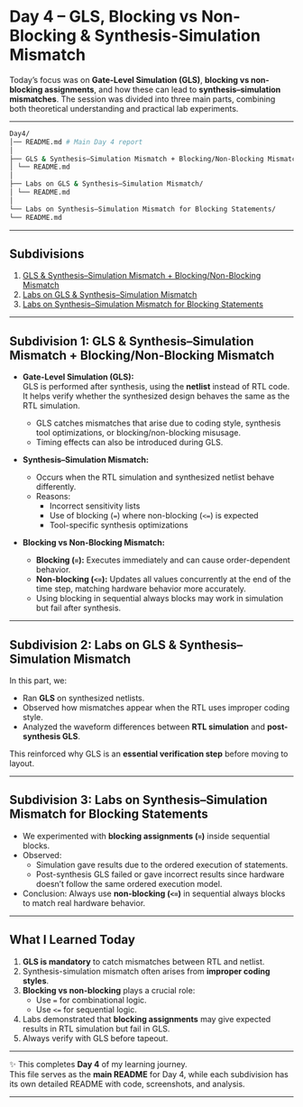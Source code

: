 # Day 4 – GLS, Blocking vs Non-Blocking & Synthesis-Simulation Mismatch  

Today’s focus was on **Gate-Level Simulation (GLS)**, **blocking vs non-blocking assignments**, and how these can lead to **synthesis–simulation mismatches**. The session was divided into three main parts, combining both theoretical understanding and practical lab experiments.  

---
```bash
Day4/
│── README.md # Main Day 4 report
│
├── GLS & Synthesis–Simulation Mismatch + Blocking/Non-Blocking Mismatch/
│ └── README.md 
│
├── Labs on GLS & Synthesis–Simulation Mismatch/
│ └── README.md 
│
└── Labs on Synthesis–Simulation Mismatch for Blocking Statements/
└── README.md 
``` 
---

##  Subdivisions  

1. [GLS & Synthesis–Simulation Mismatch + Blocking/Non-Blocking Mismatch](./1-GLS-Synthesis-Simulation-Mismatch-Blocking-NonBlocking/Readme.md)  
2. [Labs on GLS & Synthesis–Simulation Mismatch](./2-Labs-GLS-Synthesis-Simulation-Mismatch/Readme.md)  
3. [Labs on Synthesis–Simulation Mismatch for Blocking Statements](./3-Labs-Blocking-Simulation-Mismatch/Readme.md)  

---

##  Subdivision 1: GLS & Synthesis–Simulation Mismatch + Blocking/Non-Blocking Mismatch  

- **Gate-Level Simulation (GLS):**  
  GLS is performed after synthesis, using the **netlist** instead of RTL code. It helps verify whether the synthesized design behaves the same as the RTL simulation.  
  - GLS catches mismatches that arise due to coding style, synthesis tool optimizations, or blocking/non-blocking misusage.  
  - Timing effects can also be introduced during GLS.  

- **Synthesis–Simulation Mismatch:**  
  - Occurs when the RTL simulation and synthesized netlist behave differently.  
  - Reasons:  
    - Incorrect sensitivity lists  
    - Use of blocking (`=`) where non-blocking (`<=`) is expected  
    - Tool-specific synthesis optimizations  

- **Blocking vs Non-Blocking Mismatch:**  
  - **Blocking (`=`):** Executes immediately and can cause order-dependent behavior.  
  - **Non-blocking (`<=`):** Updates all values concurrently at the end of the time step, matching hardware behavior more accurately.  
  - Using blocking in sequential always blocks may work in simulation but fail after synthesis.  

---

## Subdivision 2: Labs on GLS & Synthesis–Simulation Mismatch  

In this part, we:  
- Ran **GLS** on synthesized netlists.  
- Observed how mismatches appear when the RTL uses improper coding style.  
- Analyzed the waveform differences between **RTL simulation** and **post-synthesis GLS**.  

This reinforced why GLS is an **essential verification step** before moving to layout.  

---

## Subdivision 3: Labs on Synthesis–Simulation Mismatch for Blocking Statements  

- We experimented with **blocking assignments (`=`)** inside sequential blocks.  
- Observed:  
  - Simulation gave results due to the ordered execution of statements.  
  - Post-synthesis GLS failed or gave incorrect results since hardware doesn’t follow the same ordered execution model.  
- Conclusion: Always use **non-blocking (`<=`)** in sequential always blocks to match real hardware behavior.  

---

##  What I Learned Today  

1. **GLS is mandatory** to catch mismatches between RTL and netlist.  
2. Synthesis-simulation mismatch often arises from **improper coding styles**.  
3. **Blocking vs non-blocking** plays a crucial role:  
   - Use `=` for combinational logic.  
   - Use `<=` for sequential logic.  
4. Labs demonstrated that **blocking assignments** may give expected results in RTL simulation but fail in GLS.  
5. Always verify with GLS before tapeout.  

---


✨ This completes **Day 4** of my learning journey.    
This file serves as the **main README** for Day 4, while each subdivision has its own detailed README with code, screenshots, and analysis.

---